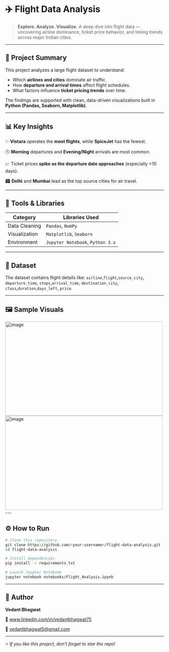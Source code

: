 # ✈️ Flight Data Analysis

> **Explore. Analyze. Visualize.**
> A deep dive into flight data — uncovering airline dominance, ticket price behavior, and timing trends across major Indian cities.

---

## 🎯 Project Summary

This project analyzes a large flight dataset to understand:

* Which **airlines and cities** dominate air traffic.
* How **departure and arrival times** affect flight schedules.
* What factors influence **ticket pricing trends** over time.

The findings are supported with clean, data-driven visualizations built in **Python (Pandas, Seaborn, Matplotlib)**.

---

## 📊 Key Insights

✨ **Vistara** operates the **most flights**, while **SpiceJet** has the fewest.

🕓 **Morning** departures and **Evening/Night** arrivals are most common.

📈 Ticket prices **spike as the departure date approaches** (especially <10 days).

🏙️ **Delhi** and **Mumbai** lead as the top source cities for air travel.

---

## 🧰 Tools & Libraries

| Category      | Libraries Used                   |
| ------------- | -------------------------------- |
| Data Cleaning | `Pandas`, `NumPy`                |
| Visualization | `Matplotlib`, `Seaborn`          |
| Environment   | `Jupyter Notebook`, `Python 3.x` |

---

## 📂 Dataset

The dataset contains flight details like:
`airline`,`flight`,`source_city`,	`departure_time`,	`stops`,`arrival_time`,	`destination_city`,	`class`,`duration`,`days_left`,	`price`.

---

## 🖼️ Sample Visuals
<img width="500" height="300" alt="image" src="https://github.com/user-attachments/assets/d2b28b95-f4e3-44fb-8bd0-30e7b8537ee0" />

<img width="500" height="300" alt="image" src="https://github.com/user-attachments/assets/02dcc33e-a130-4b68-8640-4b8b785fc5f2" />
---

## ⚙️ How to Run

```bash
# Clone this repository
git clone https://github.com/<your-username>/flight-data-analysis.git
cd flight-data-analysis

# Install dependencies
pip install -r requirements.txt

# Launch Jupyter Notebook
jupyter notebook notebooks/Flight_Analysis.ipynb
```

---

## 👤 Author

**Vedant Bhagwat**

💼 www.linkedin.com/in/vedantbhagwat75

📧 [vedantbhagwat5@gmail.com](mailto:vedantbhagwat5@gmail.com)

---

⭐ *If you like this project, don’t forget to star the repo!*
